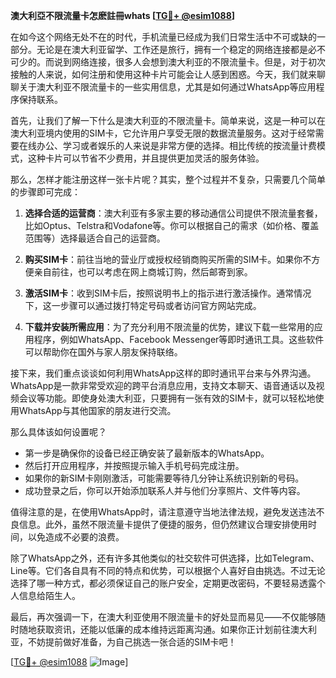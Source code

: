 **澳大利亞不限流量卡怎麽註冊whats [[TG💪+ @esim1088](https://t.me/s/esim1088)]**

在如今这个网络无处不在的时代，手机流量已经成为我们日常生活中不可或缺的一部分。无论是在澳大利亚留学、工作还是旅行，拥有一个稳定的网络连接都是必不可少的。而说到网络连接，很多人会想到澳大利亚的不限流量卡。但是，对于初次接触的人来说，如何注册和使用这种卡片可能会让人感到困惑。今天，我们就来聊聊关于澳大利亚不限流量卡的一些实用信息，尤其是如何通过WhatsApp等应用程序保持联系。

首先，让我们了解一下什么是澳大利亚的不限流量卡。简单来说，这是一种可以在澳大利亚境内使用的SIM卡，它允许用户享受无限的数据流量服务。这对于经常需要在线办公、学习或者娱乐的人来说是非常方便的选择。相比传统的按流量计费模式，这种卡片可以节省不少费用，并且提供更加灵活的服务体验。

那么，怎样才能注册这样一张卡片呢？其实，整个过程并不复杂，只需要几个简单的步骤即可完成：

1. **选择合适的运营商**：澳大利亚有多家主要的移动通信公司提供不限流量套餐，比如Optus、Telstra和Vodafone等。你可以根据自己的需求（如价格、覆盖范围等）选择最适合自己的运营商。

2. **购买SIM卡**：前往当地的营业厅或授权经销商购买所需的SIM卡。如果你不方便亲自前往，也可以考虑在网上商城订购，然后邮寄到家。

3. **激活SIM卡**：收到SIM卡后，按照说明书上的指示进行激活操作。通常情况下，这一步骤可以通过拨打特定号码或者访问官方网站完成。

4. **下载并安装所需应用**：为了充分利用不限流量的优势，建议下载一些常用的应用程序，例如WhatsApp、Facebook Messenger等即时通讯工具。这些软件可以帮助你在国外与家人朋友保持联络。

接下来，我们重点谈谈如何利用WhatsApp这样的即时通讯平台来与外界沟通。WhatsApp是一款非常受欢迎的跨平台消息应用，支持文本聊天、语音通话以及视频会议等功能。即使身处澳大利亚，只要拥有一张有效的SIM卡，就可以轻松地使用WhatsApp与其他国家的朋友进行交流。

那么具体该如何设置呢？

- 第一步是确保你的设备已经正确安装了最新版本的WhatsApp。
- 然后打开应用程序，并按照提示输入手机号码完成注册。
- 如果你的新SIM卡刚刚激活，可能需要等待几分钟让系统识别新的号码。
- 成功登录之后，你可以开始添加联系人并与他们分享照片、文件等内容。

值得注意的是，在使用WhatsApp时，请注意遵守当地法律法规，避免发送违法不良信息。此外，虽然不限流量卡提供了便捷的服务，但仍然建议合理安排使用时间，以免造成不必要的浪费。

除了WhatsApp之外，还有许多其他类似的社交软件可供选择，比如Telegram、Line等。它们各自具有不同的特点和优势，可以根据个人喜好自由挑选。不过无论选择了哪一种方式，都必须保证自己的账户安全，定期更改密码，不要轻易透露个人信息给陌生人。

最后，再次强调一下，在澳大利亚使用不限流量卡的好处显而易见——不仅能够随时随地获取资讯，还能以低廉的成本维持远距离沟通。如果你正计划前往澳大利亚，不妨提前做好准备，为自己挑选一张合适的SIM卡吧！

[[TG💪+ @esim1088](https://t.me/s/esim1088) ![Image](https://i.postimg.cc/4NQfJmqS/Snipaste-2025-05-13-00-14-12.png)]